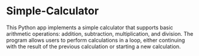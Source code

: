 # Simple-Calculator
This Python app implements a simple calculator that supports basic arithmetic operations: addition, subtraction, multiplication, and division. The program allows users to perform calculations in a loop, either continuing with the result of the previous calculation or starting a new calculation.
